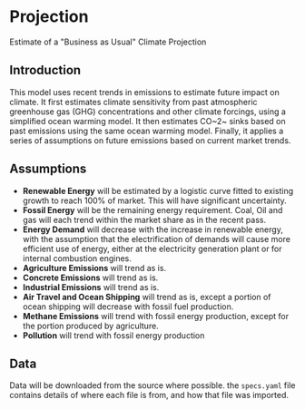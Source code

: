 # Projection
 Estimate of a "Business as Usual" Climate Projection
 
## Introduction  
This model uses recent trends in emissions to estimate future impact on climate. It first estimates climate sensitivity from past atmospheric greenhouse gas (GHG) concentrations and other climate forcings, using a simplified ocean warming model. It then estimates CO~2~ sinks based on past emissions using the same ocean warming model. Finally, it applies a series of assumptions on future emissions based on current market trends.

## Assumptions    
- **Renewable Energy** will be estimated by a logistic curve fitted to existing growth to reach 100% of market. This will have significant uncertainty.  
- **Fossil Energy** will be the remaining energy requirement. Coal, Oil and gas will each trend within the market share as in the recent pass.  
- **Energy Demand** will decrease with the increase in renewable energy, with the assumption that the electrification of demands will cause more efficient use of energy, either at the electricity generation plant or for internal combustion engines.  
- **Agriculture Emissions** will trend as is.  
- **Concrete Emissions** will trend as is.
- **Industrial Emissions** will trend as is.
- **Air Travel and Ocean Shipping** will trend as is, except a portion of ocean shipping will decrease with fossil fuel production.  
- **Methane Emissions** will trend with fossil energy production, except for the portion produced by agriculture.  
- **Pollution** will trend with fossil energy production

## Data  
Data will be downloaded from the source where possible. the `specs.yaml` file contains details of where each file is from, and how that file was imported.


